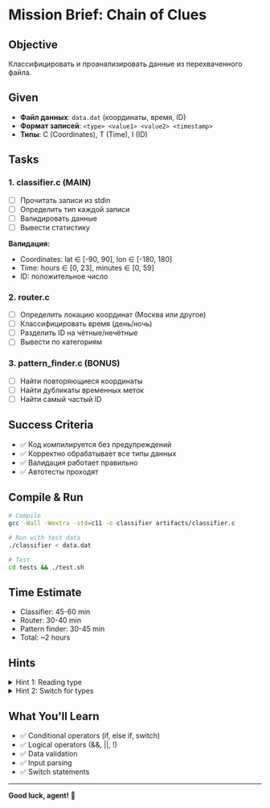 # Mission Brief: Chain of Clues

## Objective
Классифицировать и проанализировать данные из перехваченного файла.

## Given
- **Файл данных**: `data.dat` (координаты, время, ID)
- **Формат записей**: `<type> <value1> <value2> <timestamp>`
- **Типы**: C (Coordinates), T (Time), I (ID)

## Tasks

### 1. classifier.c (MAIN)
- [ ] Прочитать записи из stdin
- [ ] Определить тип каждой записи
- [ ] Валидировать данные
- [ ] Вывести статистику

**Валидация:**
- Coordinates: lat ∈ [-90, 90], lon ∈ [-180, 180]
- Time: hours ∈ [0, 23], minutes ∈ [0, 59]
- ID: положительное число

### 2. router.c
- [ ] Определить локацию координат (Москва или другое)
- [ ] Классифицировать время (день/ночь)
- [ ] Разделить ID на чётные/нечётные
- [ ] Вывести по категориям

### 3. pattern_finder.c (BONUS)
- [ ] Найти повторяющиеся координаты
- [ ] Найти дубликаты временных меток
- [ ] Найти самый частый ID

## Success Criteria
- ✅ Код компилируется без предупреждений
- ✅ Корректно обрабатывает все типы данных
- ✅ Валидация работает правильно
- ✅ Автотесты проходят

## Compile & Run
```bash
# Compile
gcc -Wall -Wextra -std=c11 -o classifier artifacts/classifier.c

# Run with test data
./classifier < data.dat

# Test
cd tests && ./test.sh
```

## Time Estimate
- Classifier: 45-60 min
- Router: 30-40 min
- Pattern finder: 30-45 min
- Total: ~2 hours

## Hints
<details>
<summary>Hint 1: Reading type</summary>

```c
char type;
scanf(" %c", &type);  // Space before %c ignores whitespace
```
</details>

<details>
<summary>Hint 2: Switch for types</summary>

```c
switch (type) {
    case 'C':
        // Handle coordinates
        break;
    case 'T':
        // Handle time
        break;
    case 'I':
        // Handle ID
        break;
    default:
        printf("Unknown type\n");
}
```
</details>

## What You'll Learn
- ✅ Conditional operators (if, else if, switch)
- ✅ Logical operators (&&, ||, !)
- ✅ Data validation
- ✅ Input parsing
- ✅ Switch statements

---

**Good luck, agent!** 🎯
